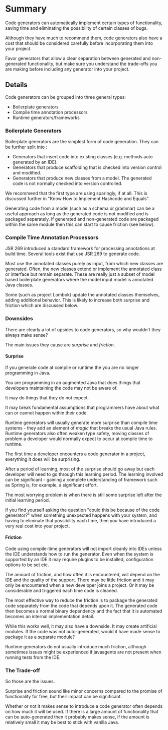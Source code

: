 # Summary

Code generators can automatically implement certain types of functionality, saving time and eliminating the possibility of certain classes of bugs.

Although they have much to recommend them, code generators also have a cost that should be considered carefully before incorporating them into your project.

Favor generators that allow a clear separation between generated and non-generated functionality, but make sure you understand the trade-offs you are making before including any generator into your project.

## Details

Code generators can be grouped into three general types:

* Boilerplate generators
* Compile time annotation processors
* Runtime generators/frameworks

### Boilerplate Generators

Boilerplate generators are the simplest form of code generation. They can be further split into :

* Generators that insert code into existing classes (e.g. methods auto generated by an IDE).
* Generators that produce scaffolding that is checked into version control and modified.
* Generators that produce new classes from a model. The generated code is not normally checked into version controlled. 

We recommend that the first type are using sparingly, if at all. This is discussed further in "Know How to Implement Hashcode and Equals".

Generating code from a model (such as a schema or grammar) can be a useful approach as long as the generated code is not modified and is packaged separately. If generated and non-generated code are packaged within the same module then this can start to cause friction (see below).

<!-- nopb -->
### Compile Time Annotation Processors

JSR 269 introduced a standard framework for processing annotations at build time. Several tools exist that use JSR 269 to generate code.

Most use the annotated classes purely as input, from which new classes are generated. Often, the new classes extend or implement the annotated class or interface but remain separate. These are really just a subset of model based boilerplate generators where the model input model is annotated Java classes.

Some (such as project Lombok) update the annotated classes themselves, adding additional behavior. This is likely to increase both surprise and friction which are discussed below.
<!-- endnopb -->

### Downsides

There are clearly a lot of upsides to code generators, so why wouldn't they always make sense?

The main issues they cause are *surprise* and *friction*.

#### Surprise

If you generate code at compile or runtime the you are no longer programming in Java.

You are programming in an augmented Java that does things that developers maintaining the code may not be aware of.

It may do things that they do not expect.

It may break fundamental assumptions that programmers have about what can or cannot happen within their code.

Runtime generators will usually generate more surprise than compile time systems - they add an element of *magic* that breaks the usual Java rules. Runtime generators also often weaken type safety, moving classes of problem a developer would normally expect to occur at compile time to runtime.

The first time a developer encounters a code generator in a project, everything it does will be surprising.

After a period of learning, most of the surprise should go away but each developer will need to go through this learning period. The learning involved can be significant - gaining a complete understanding of framework such as Spring is, for example, a significant effort.

The most worrying problem is when there is still some surprise left after the initial learning period.

If you find yourself asking the question "could this be because of the code generator?" when something unexpected happens with your system, and having to eliminate that possibility each time, then you have introduced a very real cost into your project.

#### Friction

Code using compile-time generators will not import cleanly into IDEs unless the IDE understands how to run the generator. Even when the system is supported by an IDE it may require plugins to be installed, configuration options to be set etc.

The amount of friction, and how often it is encountered, will depend on the IDE and the quality of the support. There may be little friction and it may only be encountered when a new developer joins a project. Or it may be considerable and triggered each time code is cleaned.

The most effective way to reduce the friction is to package the generated code separately from the code that depends upon it. The generated code then becomes a normal binary dependency and the fact that it is automated becomes an internal implementation detail.

While this works well, it may also have a downside. It may create artificial modules. If the code was not auto-generated, would it have made sense to package it as a separate module?

Runtime generators do not usually introduce much friction, although sometimes issues might be experienced if javaagents are not present when running tests from the IDE.

### The Trade-off

So those are the issues.

Surprise and friction sound like minor concerns compared to the promise of functionality for free, but their impact can be significant.

Whether or not it makes sense to introduce a code generator often depends on how much it will be used. If there is a large amount of functionality that can be auto-generated then it probably makes sense, if the amount is relatively small it may be best to stick with vanilla Java.


